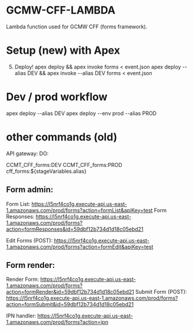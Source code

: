 # GCMW-CFF-LAMBDA
Lambda function used for GCMW CFF (forms framework).

# Setup (new) with Apex
5. Deploy!
apex deploy && apex invoke forms < event.json
apex deploy --alias DEV && apex invoke --alias DEV forms < event.json
# Dev / prod workflow
apex deploy --alias DEV
apex deploy --env prod --alias PROD

# other commands (old)
API gateway: DO:

CCMT_CFF_forms:DEV
CCMT_CFF_forms:PROD
cff_forms:${stageVariables.alias}

## Form admin:
Form List: https://l5nrf4co1g.execute-api.us-east-1.amazonaws.com/prod/forms?action=formList&apiKey=test
Form Responses: https://l5nrf4co1g.execute-api.us-east-1.amazonaws.com/prod/forms?action=formResponses&id=59dbf12b734d1d18c05ebd21

Edit Forms (POST): https://l5nrf4co1g.execute-api.us-east-1.amazonaws.com/prod/forms?action=formEdit&apiKey=test

## Form render:
Render Form: https://l5nrf4co1g.execute-api.us-east-1.amazonaws.com/prod/forms?action=formRender&id=59dbf12b734d1d18c05ebd21
Submit Form (POST): https://l5nrf4co1g.execute-api.us-east-1.amazonaws.com/prod/forms?action=formSubmit&id=59dbf12b734d1d18c05ebd21

IPN handler: https://l5nrf4co1g.execute-api.us-east-1.amazonaws.com/prod/forms?action=ipn
